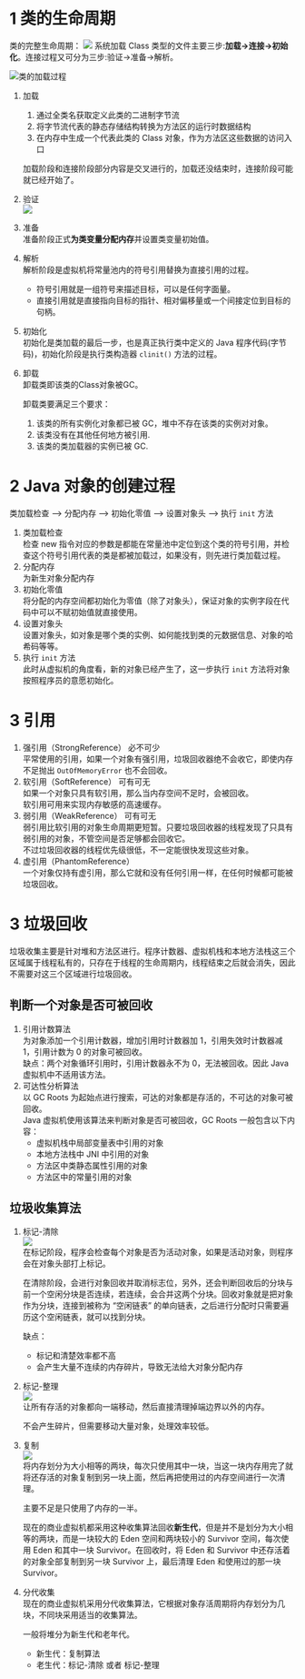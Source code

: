 # 1 类的生命周期
类的完整生命周期：
![](pic/类生命周期.png)
系统加载 Class 类型的文件主要三步:**加载->连接->初始化**。连接过程又可分为三步:验证->准备->解析。

![](pic/类加载过程.png "类的加载过程")
1. 加载
   1. 通过全类名获取定义此类的二进制字节流
   2. 将字节流代表的静态存储结构转换为方法区的运行时数据结构
   3. 在内存中生成一个代表此类的 Class 对象，作为方法区这些数据的访问入口
   
   加载阶段和连接阶段部分内容是交叉进行的，加载还没结束时，连接阶段可能就已经开始了。
2. 验证   
   ![](pic/验证阶段.png)
3. 准备   
   准备阶段正式**为类变量分配内存**并设置类变量初始值。
4. 解析   
  解析阶段是虚拟机将常量池内的符号引用替换为直接引用的过程。 
     - 符号引用就是一组符号来描述目标，可以是任何字面量。
     - 直接引用就是直接指向目标的指针、相对偏移量或一个间接定位到目标的句柄。
5. 初始化   
   初始化是类加载的最后一步，也是真正执行类中定义的 Java 程序代码(字节码)，初始化阶段是执行类构造器 `clinit()` 方法的过程。
6. 卸载   
   卸载类即该类的Class对象被GC。
   
   卸载类要满足三个要求：
    1. 该类的所有实例化对象都已被 GC，堆中不存在该类的实例对对象。
    2. 该类没有在其他任何地方被引用.
    3. 该类的类加载器的实例已被 GC.
# 2 Java 对象的创建过程
类加载检查 --> 分配内存 --> 初始化零值 --> 设置对象头 --> 执行 `init` 方法
1. 类加载检查   
检查 new 指令对应的参数是都能在常量池中定位到这个类的符号引用，并检查这个符号引用代表的类是都被加载过，如果没有，则先进行类加载过程。
2. 分配内存   
为新生对象分配内存
3. 初始化零值   
   将分配的内存空间都初始化为零值（除了对象头），保证对象的实例字段在代码中可以不赋初始值就直接使用。
4. 设置对象头   
   设置对象头，如对象是哪个类的实例、如何能找到类的元数据信息、对象的哈希码等等。
5. 执行 `init` 方法   
   此时从虚拟机的角度看，新的对象已经产生了，这一步执行 `init` 方法将对象按照程序员的意愿初始化。
# 3 引用
1. 强引用（StrongReference） 必不可少   
平常使用的引用，如果一个对象有强引用，垃圾回收器绝不会收它，即使内存不足抛出 `OutOfMemoryError` 也不会回收。
2. 软引用（SoftReference） 可有可无   
   如果一个对象只具有软引用，那么当内存空间不足时，会被回收。   
   软引用可用来实现内存敏感的高速缓存。
3. 弱引用（WeakReference） 可有可无   
   弱引用比软引用的对象生命周期更短暂。只要垃圾回收器的线程发现了只具有弱引用的对象，不管空间是否足够都会回收它。   
   不过垃圾回收器的线程优先级很低，不一定能很快发现这些对象。
4. 虚引用（PhantomReference）   
   ⼀个对象仅持有虚引⽤，那么它就和没有任何引⽤⼀样，在任何时候都可能被垃圾回收。
# 3 垃圾回收
垃圾收集主要是针对堆和方法区进行。程序计数器、虚拟机栈和本地方法栈这三个区域属于线程私有的，只存在于线程的生命周期内，线程结束之后就会消失，因此不需要对这三个区域进行垃圾回收。
## 判断一个对象是否可被回收
1. 引用计数算法   
   为对象添加一个引用计数器，增加引用时计数器加 1，引用失效时计数器减 1，引用计数为 0 的对象可被回收。   
   缺点：两个对象循环引用时，引用计数器永不为 0，无法被回收。因此 Java 虚拟机中不适用该方法。
2. 可达性分析算法   
   以 GC Roots 为起始点进行搜索，可达的对象都是存活的，不可达的对象可被回收。   
   Java 虚拟机使用该算法来判断对象是否可被回收，GC Roots 一般包含以下内容：
   - 虚拟机栈中局部变量表中引用的对象
   - 本地方法栈中 JNI 中引用的对象
   - 方法区中类静态属性引用的对象
   - 方法区中的常量引用的对象

## 垃圾收集算法
1. 标记-清除   
   ![](pic/标记-清除.png)   
   在标记阶段，程序会检查每个对象是否为活动对象，如果是活动对象，则程序会在对象头部打上标记。
   
   在清除阶段，会进行对象回收并取消标志位，另外，还会判断回收后的分块与前一个空闲分块是否连续，若连续，会合并这两个分块。回收对象就是把对象作为分块，连接到被称为 “空闲链表” 的单向链表，之后进行分配时只需要遍历这个空闲链表，就可以找到分块。

   缺点：
   - 标记和清楚效率都不高
   - 会产生大量不连续的内存碎片，导致无法给大对象分配内存
2. 标记-整理   
   ![](pic/标记-整理.png)   
    让所有存活的对象都向一端移动，然后直接清理掉端边界以外的内存。

    不会产生碎片，但需要移动大量对象，处理效率较低。   
3. 复制   
   ![](pic/复制.png)   
    将内存划分为大小相等的两块，每次只使用其中一块，当这一块内存用完了就将还存活的对象复制到另一块上面，然后再把使用过的内存空间进行一次清理。

    主要不足是只使用了内存的一半。

    现在的商业虚拟机都采用这种收集算法回收**新生代**，但是并不是划分为大小相等的两块，而是一块较大的 Eden 空间和两块较小的 Survivor 空间，每次使用 Eden 和其中一块 Survivor。在回收时，将 Eden 和 Survivor 中还存活着的对象全部复制到另一块 Survivor 上，最后清理 Eden 和使用过的那一块 Survivor。

4. 分代收集   
   现在的商业虚拟机采用分代收集算法，它根据对象存活周期将内存划分为几块，不同块采用适当的收集算法。

    一般将堆分为新生代和老年代。
    - 新生代：复制算法
    - 老生代：标记-清除 或者 标记-整理